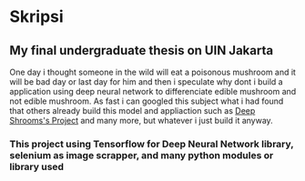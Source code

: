 # Skripsi
## My final undergraduate thesis on UIN Jakarta

One day i thought someone in the wild will eat a poisonous mushroom and it will be bad day or last day for him and then i speculate why dont i build a application using
deep neural network to differenciate edible mushroom and not edible mushroom. As fast i can googled this subject what i had found that others already build this model and appliaction 
such as [Deep Shrooms's Project](https://tuomonieminen.github.io/deep-shrooms/) and many more, but whatever i just build it anyway.

### This project using Tensorflow for Deep Neural Network library, selenium as image scrapper, and many python modules or library used
